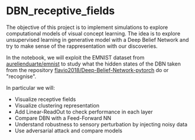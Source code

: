 # DBN_receptive_fields
The objective of this project is to implement simulations to explore computational models of visual concept learning. The idea is to explore unsupervised learning in generative model with a Deep Belief Network and try to make sense of the rappresentation with our discoveries.

In the notebook, we will exploit the EMNIST dataset from [aurelienduarte/emnist](https://github.com/aurelienduarte/emnist) to study what the hidden states of the DBN taken from the repository [flavio2018/Deep-Belief-Network-pytorch](https://github.com/flavio2018/Deep-Belief-Network-pytorch) do or "recognise".


In particular we will:

- Visualize receptive fields
- Visualize clustering representation
- Add Linear-ReadOut to check performance in each layer
- Compare DBN with a Feed-Forward NN
- Understand robustness to sensory perturbation by injecting noisy data
- Use adversarial attack and compare models
